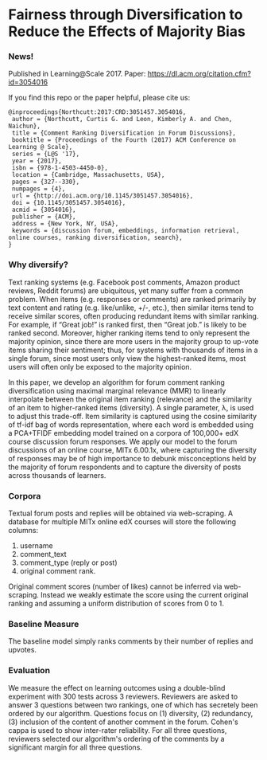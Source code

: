 # Fairness through Diversification to Reduce the Effects of Majority Bias

### News!

Published in Learning@Scale 2017. Paper: https://dl.acm.org/citation.cfm?id=3054016

If you find this repo or the paper helpful, please cite us:

```
@inproceedings{Northcutt:2017:CRD:3051457.3054016,
 author = {Northcutt, Curtis G. and Leon, Kimberly A. and Chen, Naichun},
 title = {Comment Ranking Diversification in Forum Discussions},
 booktitle = {Proceedings of the Fourth (2017) ACM Conference on Learning @ Scale},
 series = {L@S '17},
 year = {2017},
 isbn = {978-1-4503-4450-0},
 location = {Cambridge, Massachusetts, USA},
 pages = {327--330},
 numpages = {4},
 url = {http://doi.acm.org/10.1145/3051457.3054016},
 doi = {10.1145/3051457.3054016},
 acmid = {3054016},
 publisher = {ACM},
 address = {New York, NY, USA},
 keywords = {discussion forum, embeddings, information retrieval, online courses, ranking diversification, search},
} 
```

### Why diversify?

Text ranking systems (e.g. Facebook post comments, Amazon product
reviews, Reddit forums) are ubiquitous, yet many suffer from a common
problem. When items (e.g. responses or comments) are ranked primarily by
text content and rating (e.g. like/unlike, +/-,
etc.), then similar items tend to receive similar scores, often
producing redundant items with similar ranking. For example, if “Great
job!” is ranked first, then “Great job.” is likely to be ranked second.
Moreover, higher ranking items tend to only represent the majority
opinion, since there are more users in the majority group to up-vote
items sharing their sentiment; thus, for systems with thousands of items
in a single forum, since most users only view the highest-ranked items,
most users will often only be exposed to the majority opinion.

In this paper, we develop an algorithm for forum comment ranking
diversification using maximal marginal relevance (MMR) to linearly
interpolate between the original item ranking (relevance) and the
similarity of an item to higher-ranked items (diversity). A single
parameter, λ, is used to adjust this trade-off. Item similarity
is captured using the cosine similarity of tf-idf bag of words
representation, where each word is embedded using a PCA+TFIDF embedding model
trained on a corpora of 100,000+ edX course discussion forum responses.
We apply our model to the forum discussions of an online course, MITx
6.00.1x, where capturing the diversity of responses may be of high
importance to debunk misconceptions held by the majority of forum
respondents and to capture the diversity of posts across thousands of
learners. 

### Corpora

Textual forum posts and replies will be obtained via web-scraping. A
database for multiple MITx online edX courses will store the following
columns:

1.  username
2.  comment\_text
3.  comment\_type (reply or post)
4.  original comment rank.

Original comment scores (number of likes) cannot be inferred via
web-scraping. Instead we weakly estimate the score using the
current original ranking and assuming a uniform distribution of scores
from 0 to 1.

### Baseline Measure

The baseline model simply ranks comments by their number of replies and upvotes.

### Evaluation

We measure the effect on learning outcomes using a double-blind experiment 
with 300 tests across 3 reviewers. Reviewers are asked to answer 3 questions between two
rankings, one of which has secretely been ordered by our algorithm. Questions focus on
(1) diversity, (2) redundancy, (3) inclusion of the content of another comment in the forum.
Cohen's cappa is used to show inter-rater reliability. For all three questions,
reviewers selected our algorithm's ordering of the comments by a significant margin
for all three questions.
